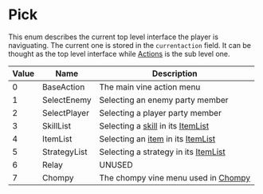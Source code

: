 # Pick
This enum describes the current top level interface the player is naviguating. The current one is stored in the `currentaction` field. It can be thought as the top level interface while [Actions](Actions.md) is the sub level one.

|Value|Name|Description|
|-----|----|-----------|
|0|BaseAction|The main vine action menu|
|1|SelectEnemy|Selecting an enemy party member|
|2|SelectPlayer|Selecting a player party member|
|3|SkillList|Selecting a [skill](../../Enums%20and%20IDs/Skills.md) in its [ItemList](../../ItemList/List%20Types%20Group%20Details/Skills%20List%20Type.md)|
|4|ItemList|Selecting an [item](../../Enums%20and%20IDs/Items.md) in its [ItemList](../../ItemList/List%20Types%20Group%20Details/Items%20List%20Type.md)|
|5|StrategyList|Selecting a strategy in its [ItemList](../../ItemList/List%20Types%20Group%20Details/Battle%20Strategy%20List%20Type.md)|
|6|Relay|UNUSED|
|7|Chompy|The chompy vine menu used in [Chompy](../Battle%20flow/Action%20coroutines/Chompy.md)|
